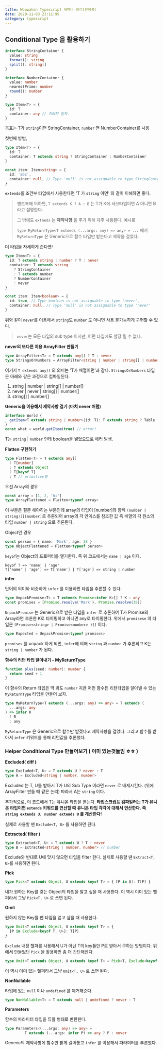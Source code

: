 ```yaml
---
title: Woowahan Typescript 세미나 정리(진행중)
date: 2020-11-03 23:11:99
category: typescript
---
```


## Conditional Type 을 활용하기

```typescript
interface StringContainer {
  value: string
  format(): string
  split(): string[]
}

interface NumberContainer {
  value: number
  nearestPrime: number
  round(): number
}

type Item<T> = {
  id: T
  container: any // 이러지 말자.
}
```

목표는 T가 `string`이면 StringContainer, `number` 면 NumberContainer를 사용

첫번째 방법,

```typescript
type Item<T> = {
  id: T
  container: T extends string ? StringContainer : NumberContainer
}

const item: Item<string> = {
  id: 'abc',
  container: null, // Type 'null' is not assignable to type StringContainer
}
```

`extends`를 조건부 타입에서 사용한다면 'T 가 `string` 이면' 와 같이 이해하면 좋다.

> 핸드북에 의하면, `T extends K ? A : B` 는 T가 K에 서브타입이면 A 아니면 B라고 설명한다.
>
> 그 밖에도 `extneds` 는 **제약사항** 을 주기 위해 자주 사용된다. 예시로
>
> `type MyReturnType<T extneds (...args: any) => any> = ...` 에서 `MyReturnType` 은 Generic으로 함수 타입만 받는다고 제약을 걸었다.

더 타입을 자세하게 준다면!

```typescript
type Item<T> = {
  id: T extends string | number ? T : never
  container: T extends string
    ? StringContainer
    : T extends number
    ? NumberContainer
    : never
}

const item: Item<boolean> = {
  id: true, // Type boolean is not assignable to type 'never',
  container: null, // Type 'null' is not assignable to type 'never'
}
```

위와 같이 `never`를 이용해서 `string`도 `number` 도 아니면 사용 불가능하게 구현할 수 있다.

> `never`는 모든 타입의 sub type 이지만, 어떤 타입에도 할당 될 수 없다.

**never의 또다른 이용 ArrayFilter<T> 만들기**

```typescript
type ArrayFilter<T> = T extends any[] ? T : never
type StringsOrNumbers = ArrayFilter<string | number | string[] | number[]>
```

여기서 `T extends any[]` 의 의미는 'T가 배열이면'과 같다. `StringsOrNumbers` 타입은 아래와 같은 과정으로 컴파일된다.

1. string | number | string[] | number[]
2. never | never | string[] | number[]
3. string[] | number[]

**Generic을 이용해서 제약사항 걸기 (마치 never 처럼)**

```typescript
interface World {
  getItem<T extends string | number>(id: T): T extends string ? Table : Dino
}
const what = world.getItem(true) // error!
```

T는 `string` | `number` 인데 boolean을 넣었으므로 에러 발생.

**Flatten<T> 구현하기**

```typescript
type Flatten<T> = T extends any[]
  ? T[number]
  : T extends Object
  ? T[keyof T]
  : T // primitive형
```

우선 Array의 경우

```typescript
const array = [1, 2, 'hi']
type ArrayFlattened = Flatten<typeof array>
```

이 부분은 질문 해야하는 부분인데 array의 타입이 [number]와 함께 `(number | string)[][number]`로 추론되어 array의 각 인덱스를 참조한 값 즉 배열의 각 원소의 타입 `number | string` 으로 추론된다.

Object인 경우

```typescript
const person = { name: 'Mark', age: 38 }
type ObjectFlattened = Flatten<typeof person>
```

`keyof`는 Object의 프로퍼티를 열거한다. 즉 위 코드에서는 `name | age` 이다.

```
keyof T => 'name' | 'age'
T['name' | 'age'] => T['name'] | T['age'] => string | number
```

**infer**

단어의 의미와 비슷하게 `infer` 를 이용하면 타입을 추론할 수 있다.

```typescript
type UnpackPromise<T> = T extends Promise<infer K>[] ? K : any
const promises = [Promise.resolve('Mark'), Promise.resolve(38)]
```

`UnpackPromise` 는 Generic으로 받은 타입을 `infer` 로 추론하여 T가 Promise의 Array라면 추론한 K로 타이핑하고 아니면 any로 타이핑한다. 위에서 `promisese` 의 타입은 `(Promise<string> | Promise<number> )[]` 이다.

```typescript
type Expected = UnpackPromise<typeof promises>
```

`promises` 를 unpack 하게 되면, `infer`에 의해 `string` 과 `number` 가 추론되고 K는 `string | number` 가 된다.

**함수의 리턴 타입 알아내기 - MyReturnType**

```typescript
function plus(seed: number): number {
  return seed + 1
}
```

이 함수의 Return 타입은 딱 봐도 `number` 지만 어떤 함수든 리턴타입을 알아낼 수 있는 `MyReturnType` 타입을 만들어 보자.

```typescript
type MyReturnType<T extends (...args: any) => any> = T extends (
  ...args: any
) => infer R
  ? R
  : any
```

`MyReturnType` 은 Generic으로 함수만 받겠다고 제약사항을 걸었다. 그리고 함수를 받아서 `infer` 키워드를 통해 리턴값을 추론했다.

### Helper Conditional Type 만들어보기 ( 이미 있는것들임 ㅎㅎ )

**Excluded( diff )**

```typescript
type Excluded<T, U> = T extends U ? never : T
type A = Excluded<string | number, number>
```

Excluded 는 T, U를 받아서 T가 U의 Sub Type 이라면 `never` 로 배제시킨다. (위에 ArrayFilter 만들 때 같은 논리) 따라서 A는 `string` 이다.

추가적으로, 이 코드에서 T는 유니온 타입을 받는다. **타입스크립트 컴파일러는 T가 유니온 타입이면 `extends` 키워드를 연산할 때 유니온 타입 각각에 대해서 연산한다. 즉 `string extends U, number extends U` 를 계산한다!**

실제로 사용할 땐 `Exclude<T, U>` 를 사용하면 된다.

**Extracted( filter )**

```typescript
type Extracted<T, U> = T extends U ? T : never
type B = Extracted<string | number, number> // number
```

Exclude와 반대로 U에 맞지 않으면 타입을 filter 한다. 실제로 사용할 땐 `Extract<T, U>`를 사용하면 된다.

**Pick**

```typescript
type Pick<T extends Object, U extends keyof T> = { [P in U]: T[P] }
```

내가 원하는 Key를 갖는 Object의 타입을 알고 싶을 때 사용한다. 이 역시 이미 있는 헬퍼라서 그냥 `Pick<T, U>` 로 쓰면 된다.

**Omit**

원하지 않는 Key를 뺀 타입을 얻고 싶을 때 사용한다.

```typescript
type Omit<T extends Object, U extends keyof T> = {
  [P in Exclude<keyof T, U>]: T[P]
}
```

`Exclude` 내장 헬퍼를 사용해서 U가 아닌 T의 key들만 P로 받아서 구하는 방법이다. 위에서 만들었던 `Pick` 을 활용하면 좀 더 간단해진다.

```typescript
type Omit<T extends Object, U extends keyof T> = Pick<T, Exclude<keyof T, U>>
```

이 역시 이미 있는 헬퍼라서 그냥 `Omit<T, U>` 로 쓰면 된다.

**NonNullable**

타입에 있는 `null` 이나 `undefined` 를 제거해준다.

```typescript
type NonNullable<T> = T extends null | undefined ? never : T
```

**Parameters**

함수의 파라미터 타입을 튜플 형태로 반환한다.

```typescript
type Parameters<(...args: any) => any> =
		 T extends (...args: infer P) => any ? P : never
```

Generic의 제약사항에 함수만 받게 걸어놓고 `infer` 를 이용해서 파라미터를 추론했다.
